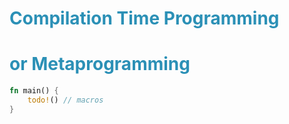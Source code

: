 # Compilation Time Programming
# or Metaprogramming

```rust
fn main() {
    todo!() // macros
}
```

<style>
h1 {
  color: #2B90B6;
  background-size: 100%;
}
</style>
